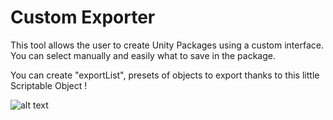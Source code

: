 # Custom Exporter 

This tool allows the user to create Unity Packages using a custom interface. You can select manually and easily what to save in the package.

You can create "exportList", presets of objects to export thanks to this little Scriptable Object ! 

![alt text](https://i.ibb.co/5xLRL8b/Exporter.png)
